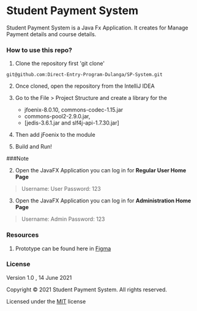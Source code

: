 # Student Payment System

Student Payment System is a Java Fx Application. It creates for Manage Payment details and course details.

### How to use this repo?

1. Clone the repository first  'git clone'

``git@github.com:Direct-Entry-Program-Dulanga/SP-System.git``

2. Once cloned, open the repository from the IntelliJ IDEA

3. Go to the File > Project Structure and create a library for the 
   - jfoenix-8.0.10, commons-codec-1.15.jar 
   - commons-pool2-2.9.0.jar, 
   - [jedis-3.6.1.jar and slf4j-api-1.7.30.jar]
    

4. Then add jFoenix to the module

5. Build and Run!


###Note

2. Open the JavaFX Application you can log in for **Regular User Home Page**
> Username: User
> Password: 123

3. Open the JavaFX Application you can log in for **Administration Home Page**
>Username: Admin
> Password: 123

### Resources

1. Prototype can be found here in [Figma](https://www.figma.com/file/yemZ6IKY6Z5HOxXHExEWbb/Student-Payment-System?node-id=7%3A0) 


### License

Version 1.0 , 14 June 2021

Copyright &copy; 2021 Student Payment System. All rights reserved.

Licensed under the [MIT](LICENSE) license


